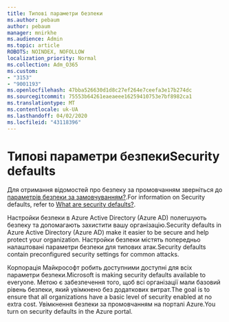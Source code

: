 ```yaml
---
title: Типові параметри безпеки
ms.author: pebaum
author: pebaum
manager: mnirkhe
ms.audience: Admin
ms.topic: article
ROBOTS: NOINDEX, NOFOLLOW
localization_priority: Normal
ms.collection: Adm_O365
ms.custom:
- "3153"
- "9001193"
ms.openlocfilehash: 47bba526630d1d8c27ef264e7ceefa3e17b274dc
ms.sourcegitcommit: 75553b64261eaeaeee16259410753e7bf8982ca1
ms.translationtype: MT
ms.contentlocale: uk-UA
ms.lasthandoff: 04/02/2020
ms.locfileid: "43118396"
---
```

# <a name="security-defaults"></a><span data-ttu-id="5b898-102">Типові параметри безпеки</span><span class="sxs-lookup"><span data-stu-id="5b898-102">Security defaults</span></span>

<span data-ttu-id="5b898-103">Для отримання відомостей про безпеку за промовчанням зверніться до [параметрів безпеки за замовчуванням?](https://docs.microsoft.com/azure/active-directory/conditional-access/concept-conditional-access-security-defaults).</span><span class="sxs-lookup"><span data-stu-id="5b898-103">For information on Security defaults, refer to [What are security defaults?](https://docs.microsoft.com/azure/active-directory/conditional-access/concept-conditional-access-security-defaults).</span></span>

<span data-ttu-id="5b898-104">Настройки безпеки в Azure Active Directory (Azure AD) полегшують безпеку та допомагають захистити вашу організацію.</span><span class="sxs-lookup"><span data-stu-id="5b898-104">Security defaults in Azure Active Directory (Azure AD) make it easier to be secure and help protect your organization.</span></span> <span data-ttu-id="5b898-105">Настройки безпеки містять попередньо налаштовані параметри безпеки для типових атак.</span><span class="sxs-lookup"><span data-stu-id="5b898-105">Security defaults contain preconfigured security settings for common attacks.</span></span>

<span data-ttu-id="5b898-106">Корпорація Майкрософт робить доступними доступні для всіх параметри безпеки.</span><span class="sxs-lookup"><span data-stu-id="5b898-106">Microsoft is making security defaults available to everyone.</span></span> <span data-ttu-id="5b898-107">Метою є забезпечення того, щоб всі організації мали базовий рівень безпеки, який увімкнено без додаткових витрат.</span><span class="sxs-lookup"><span data-stu-id="5b898-107">The goal is to ensure that all organizations have a basic level of security enabled at no extra cost.</span></span> <span data-ttu-id="5b898-108">Увімкнення безпеки за промовчанням на порталі Azure.</span><span class="sxs-lookup"><span data-stu-id="5b898-108">You turn on security defaults in the Azure portal.</span></span>
